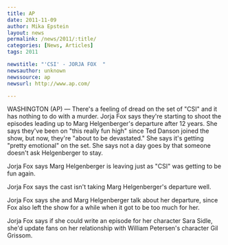 ```yaml
---
title: AP
date: 2011-11-09
author: Mika Epstein
layout: news
permalink: /news/2011/:title/
categories: [News, Articles]
tags: 2011

newstitle: "'CSI' - JORJA FOX  "
newsauthor: unknown  
newssource: ap  
newsurl: http://www.ap.com/  

---
```


WASHINGTON (AP) &#8212; There's a feeling of dread on the set of "CSI" and it has nothing to do with a murder. Jorja Fox says they're starting to shoot the episodes leading up to Marg Helgenberger's departure after 12 years. She says they've been on "this really fun high" since Ted Danson joined the show, but now, they're "about to be devastated." She says it's getting "pretty emotional" on the set. She says not a day goes by that someone doesn't ask Helgenberger to stay. 

Jorja Fox says Marg Helgenberger is leaving just as "CSI" was getting to be fun again.

Jorja Fox says the cast isn't taking Marg Helgenberger's departure well. 

Jorja Fox says she and Marg Helgenberger talk about her departure, since Fox also left the show for a while when it got to be too much for her.

Jorja Fox says if she could write an episode for her character Sara Sidle, she'd update fans on her relationship with William Petersen's character Gil Grissom.  
